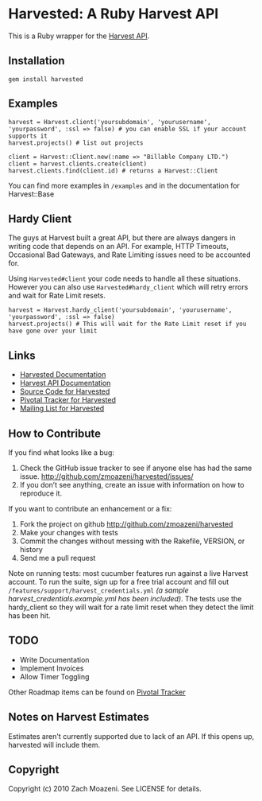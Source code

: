 # Harvested: A Ruby Harvest API

This is a Ruby wrapper for the [Harvest API](http://www.getharvest.com/).

## Installation

    gem install harvested

## Examples

    harvest = Harvest.client('yoursubdomain', 'yourusername', 'yourpassword', :ssl => false) # you can enable SSL if your account supports it
    harvest.projects() # list out projects
    
    client = Harvest::Client.new(:name => "Billable Company LTD.")
    client = harvest.clients.create(client)
    harvest.clients.find(client.id) # returns a Harvest::Client

You can find more examples in `/examples` and in the documentation for Harvest::Base

## Hardy Client

The guys at Harvest built a great API, but there are always dangers in writing code that depends on an API. For example, HTTP Timeouts, Occasional Bad Gateways, and Rate Limiting issues need to be accounted for.

Using `Harvested#client` your code needs to handle all these situations. However you can also use `Harvested#hardy_client` which will retry errors and wait for Rate Limit resets.

    harvest = Harvest.hardy_client('yoursubdomain', 'yourusername', 'yourpassword', :ssl => false)
    harvest.projects() # This will wait for the Rate Limit reset if you have gone over your limit

## Links

* [Harvested Documentation](http://rdoc.info/projects/zmoazeni/harvested)
* [Harvest API Documentation](http://www.getharvest.com/api)
* [Source Code for Harvested](http://github.com/zmoazeni/harvested)
* [Pivotal Tracker for Harvested](http://www.pivotaltracker.com/projects/63260)
* [Mailing List for Harvested](http://groups.google.com/group/harvested)

## How to Contribute

If you find what looks like a bug:

1. Check the GitHub issue tracker to see if anyone else has had the same issue.
http://github.com/zmoazeni/harvested/issues/
2. If you don’t see anything, create an issue with information on how to reproduce it.

If you want to contribute an enhancement or a fix:
 
1. Fork the project on github http://github.com/zmoazeni/harvested
2. Make your changes with tests
3. Commit the changes without messing with the Rakefile, VERSION, or history
4. Send me a pull request

Note on running tests: most cucumber features run against a live Harvest account. To run the suite, sign up for a free trial account and fill out `/features/support/harvest_credentials.yml` *(a sample harvest_credentials.example.yml has been included)*. The tests use the hardy_client so they will wait for a rate limit reset when they detect the limit has been hit.

## TODO

* Write Documentation
* Implement Invoices
* Allow Timer Toggling

Other Roadmap items can be found on [Pivotal Tracker](http://www.pivotaltracker.com/projects/63260)

## Notes on Harvest Estimates

Estimates aren't currently supported due to lack of an API. If this opens up, harvested will include them.

## Copyright

Copyright (c) 2010 Zach Moazeni. See LICENSE for details.
